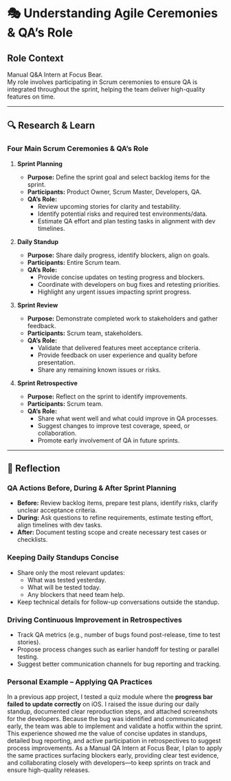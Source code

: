 # 🎭 Understanding Agile Ceremonies & QA’s Role

## Role Context

Manual Q&A Intern at Focus Bear.  
My role involves participating in Scrum ceremonies to ensure QA is integrated throughout the sprint, helping the team deliver high-quality features on time.

---

## 🔍 Research & Learn

### Four Main Scrum Ceremonies & QA’s Role

1. **Sprint Planning**

   - **Purpose:** Define the sprint goal and select backlog items for the sprint.
   - **Participants:** Product Owner, Scrum Master, Developers, QA.
   - **QA’s Role:**
     - Review upcoming stories for clarity and testability.
     - Identify potential risks and required test environments/data.
     - Estimate QA effort and plan testing tasks in alignment with dev timelines.

2. **Daily Standup**

   - **Purpose:** Share daily progress, identify blockers, align on goals.
   - **Participants:** Entire Scrum team.
   - **QA’s Role:**
     - Provide concise updates on testing progress and blockers.
     - Coordinate with developers on bug fixes and retesting priorities.
     - Highlight any urgent issues impacting sprint progress.

3. **Sprint Review**

   - **Purpose:** Demonstrate completed work to stakeholders and gather feedback.
   - **Participants:** Scrum team, stakeholders.
   - **QA’s Role:**
     - Validate that delivered features meet acceptance criteria.
     - Provide feedback on user experience and quality before presentation.
     - Share any remaining known issues or risks.

4. **Sprint Retrospective**
   - **Purpose:** Reflect on the sprint to identify improvements.
   - **Participants:** Scrum team.
   - **QA’s Role:**
     - Share what went well and what could improve in QA processes.
     - Suggest changes to improve test coverage, speed, or collaboration.
     - Promote early involvement of QA in future sprints.

---

## 📝 Reflection

### QA Actions Before, During & After Sprint Planning

- **Before:** Review backlog items, prepare test plans, identify risks, clarify unclear acceptance criteria.
- **During:** Ask questions to refine requirements, estimate testing effort, align timelines with dev tasks.
- **After:** Document testing scope and create necessary test cases or checklists.

### Keeping Daily Standups Concise

- Share only the most relevant updates:
  - What was tested yesterday.
  - What will be tested today.
  - Any blockers that need team help.
- Keep technical details for follow-up conversations outside the standup.

### Driving Continuous Improvement in Retrospectives

- Track QA metrics (e.g., number of bugs found post-release, time to test stories).
- Propose process changes such as earlier handoff for testing or parallel testing.
- Suggest better communication channels for bug reporting and tracking.

### Personal Example – Applying QA Practices

In a previous app project, I tested a quiz module where the **progress bar failed to update correctly** on iOS. I raised the issue during our daily standup, documented clear reproduction steps, and attached screenshots for the developers. Because the bug was identified and communicated early, the team was able to implement and validate a hotfix within the sprint. This experience showed me the value of concise updates in standups, detailed bug reporting, and active participation in retrospectives to suggest process improvements. As a Manual QA Intern at Focus Bear, I plan to apply the same practices surfacing blockers early, providing clear test evidence, and collaborating closely with developers—to keep sprints on track and ensure high-quality releases.
